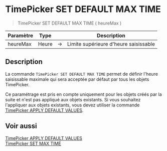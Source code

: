 # TimePicker SET DEFAULT MAX TIME

> TimePicker SET DEFAULT MAX TIME ( heureMax )

| Paramètre | Type |     | Description |
| --- | --- | --- | --- |
| heureMax | Heure | → | Limite supérieure d'heure saisissable |

## Description

La commande `TimePicker SET DEFAULT MAX TIME` permet de définir l'heure saisissable maximale qui sera acceptée par défaut par tous les objets TimePicker.

Ce paramétrage est pris en compte uniquement pour les objets créés par la suite et n'est pas appliqué aux objets existants. Si vous souhaitez l'appliquer aux objets existants, vous devez utiliser la commande [TimePicker APPLY DEFAULT VALUES](TimePicker%20APPLY%20DEFAULT%20VALUES.fr.md).

## Voir aussi

[TimePicker APPLY DEFAULT VALUES](TimePicker%20APPLY%20DEFAULT%20VALUES.fr.md)  
[TimePicker SET MAX TIME](TimePicker%20SET%20MAX%20TIME.fr.md)
